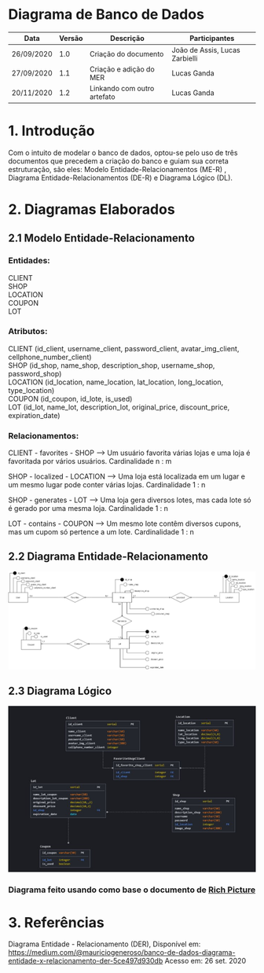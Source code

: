 
# Diagrama de Banco de Dados
| Data       | Versão | Descrição                                          | Participantes                                                                   |
| ---------- | ------ | -------------------------------------------------- | ------------------------------------------------------------------------------- |
| 26/09/2020 | 1.0   | Criação do documento | João de Assis, Lucas Zarbielli|
| 27/09/2020 | 1.1   | Criação e adição do MER | Lucas Ganda |
| 20/11/2020 | 1.2   | Linkando com outro artefato | Lucas Ganda |
# 1. Introdução
Com o intuito de modelar o banco de dados, optou-se pelo uso de três documentos que precedem a criação do banco e guiam sua correta estruturação, são eles: Modelo Entidade-Relacionamentos (ME-R) , Diagrama Entidade-Relacionamentos (DE-R) e Diagrama Lógico (DL).

# 2. Diagramas Elaborados
## 2.1 Modelo Entidade-Relacionamento

### Entidades:
CLIENT <br>
SHOP<br>
LOCATION<br>
COUPON<br>
LOT<br>

### Atributos:
CLIENT (id_client, username_client, password_client, avatar_img_client, cellphone_number_client)<br>
SHOP (id_shop, name_shop, description_shop, username_shop, password_shop)<br>
LOCATION (id_location, name_location, lat_location, long_location, type_location)<br>
COUPON (id_coupon, id_lote, is_used)<br>
LOT (id_lot, name_lot, description_lot, original_price, discount_price, expiration_date)


### Relacionamentos:

CLIENT  - favorites -  SHOP
⟶  Um usuário favorita várias lojas e uma loja é favoritada por vários usuários.
Cardinalidade  n : m

SHOP  - localized -   LOCATION
⟶  Uma loja está localizada em um lugar e um mesmo lugar pode conter várias lojas.
Cardinalidade  1 : n

SHOP - generates -  LOT
⟶  Uma loja gera diversos lotes, mas cada lote só é gerado por uma mesma loja.
Cardinalidade  1 : n

LOT  - contains - COUPON
⟶  Um mesmo lote contêm diversos cupons, mas um cupom só pertence a um lote.
Cardinalidade  1 : n

## 2.2 Diagrama Entidade-Relacionamento
<img src='./DiagramaBancoDeDadosDER.png'>

## 2.3 Diagrama Lógico
<img src='./DiagramaLogico.jpg'>

### Diagrama feito usando como base o documento de [Rich Picture](rich_picture.md)
# 3. Referências

Diagrama Entidade - Relacionamento (DER), Disponível em: https://medium.com/@mauriciogeneroso/banco-de-dados-diagrama-entidade-x-relacionamento-der-5ce497d930db Acesso em: 26 set. 2020
